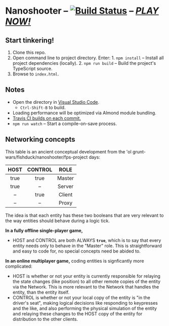 
# Nanoshooter – [![Build Status](https://travis-ci.org/ChaseMoskal/Nanoshooter.svg?branch=master)](https://travis-ci.org/ChaseMoskal/Nanoshooter) – [***PLAY NOW!***](http://chasemoskal.github.io/Nanoshooter/)

## Start tinkering!

  1. Clone this repo.
  2. Open command line to project directory. Enter: 
    1. `npm install` – Install all project dependencies (locally).
    2. `npm run build` – Build the project's TypeScript source.
  3. Browse to `index.html`.

## Notes

  - Open the directory in [Visual Studio Code](https://code.visualstudio.com/).
    - `Ctrl-Shift-B` to build.
  - Loading performance will be optimized via Almond module bundling.
  - [Travis CI builds on each commit.](https://travis-ci.org/ChaseMoskal/Nanoshooter)
  - `npm run watch` – Start a compile-on-save process.

## Networking concepts

This table is an ancient conceptual development from the 'ol grunt-wars/fishduck/nanoshooter/fps-project days:

| HOST | CONTROL | ROLE   |
|:----:|:-------:|:------:|
| true | true    | Master |
| true | –       | Server |
| –    | true    | Client |
| –    | –       | Proxy  |

The idea is that each entity has these two booleans that are very relevant to the way entities should behave during a logic tick.

**In a fully offline single-player game,**
  - HOST and CONTROL are both ALWAYS **`true`**, which is to say that every entity needs only to behave in the "Master" role. This is straightforward and easy to code for, no special concepts need be abided to.

**In an online multiplayer game,** coding entities is signficantly more complicated:
  - HOST is whether or not your entity is currently responsible for relaying the state changes (like position) to all other remote copies of the entity via the Network. This is more relevant to the Network that handles the entity, than the entity itself.
  - CONTROL is whether or not your local copy of the entity is "in the driver's seat", making logical decisions like responding to keypresses and the like, and also performing the physical simulation of the entity and relaying these changes to the HOST copy of the entity for distribution to the other clients.

